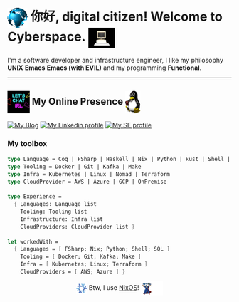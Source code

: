 # <img align="center" src="./assets/globe.gif" height="45" /> 你好, digital citizen! Welcome to Cyberspace. <img align="center" src="./assets/computer.gif" height="45" /> 

I'm a software developer and infrastructure engineer, I like my philosophy ~~**UNIX**~~ ~~**Emacs**~~ **Emacs (with EVIL)** and my programming **Functional**.

-------

## <img align="center" width="50" heigth="50" src="./assets/chat.gif"> My Online Presence <img align="center" src="./assets/linux.gif" height="50" />

[![My Blog][blog]](https://mtrsk.github.io)
[![My Linkedin profile][linkedin]](https://linkedin.com/in/schonfinkel)
[![My SE profile][stackexchange]](https://stackoverflow.com/users/4614840/aristu?tab=profile)

### My toolbox

```fsharp
type Language = Coq | FSharp | Haskell | Nix | Python | Rust | Shell | SQL
type Tooling = Docker | Git | Kafka | Make
type Infra = Kubernetes | Linux | Nomad | Terraform
type CloudProvider = AWS | Azure | GCP | OnPremise

type Experience =
  { Languages: Language list
    Tooling: Tooling list
    Infrastructure: Infra list
    CloudProviders: CloudProvider list }

let workedWith =
  { Languages = [ FSharp; Nix; Python; Shell; SQL ]
    Tooling = [ Docker; Git; Kafka; Make ]
    Infra = [ Kubernetes; Linux; Terraform ]
    CloudProviders = [ AWS; Azure ] }
```

<div align="center">
  <img align="center" src="./assets/nixos.gif" height="25" width="25" />
  Btw, I use <a href=https://nixos.org>NixOS</a>! <img align="center" width="50" width="50" src="./assets/wizard.gif">
</div><br>


[blog]: https://img.shields.io/badge/Blog-B1361E?style=for-the-badge&logo=linux&logoColor=white
[linkedin]: https://img.shields.io/badge/LinkedIn-0077B5?style=for-the-badge&logo=linkedin&logoColor=white
[stackexchange]: https://img.shields.io/badge/stackexchange-0A0A0A?style=for-the-badge&logo=stackexchange&logoColor=white
